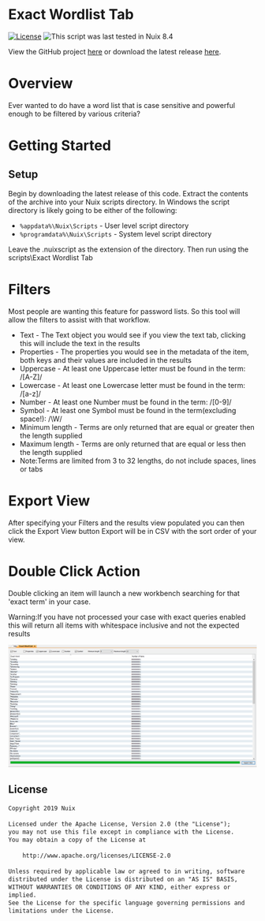 Exact Wordlist Tab
==============

[![License](https://img.shields.io/badge/License-Apache%202.0-blue.svg)](http://www.apache.org/licenses/LICENSE-2.0) ![This script was last tested in Nuix 8.4](https://img.shields.io/badge/Script%20Tested%20in%20Nuix-8.4-green.svg)

View the GitHub project [here](https://github.com/Nuix/Exact-Wordlist-Tab) or download the latest release [here](https://github.com/Nuix/Exact-Wordlist-Tab/releases).

# Overview

Ever wanted to do have a word list that is case sensitive and powerful enough to be filtered by various criteria?

# Getting Started

## Setup

Begin by downloading the latest release of this code.
Extract the contents of the archive into your Nuix scripts directory.
In Windows the script directory is likely going to be either of the following:

- `%appdata%\Nuix\Scripts` - User level script directory
- `%programdata%\Nuix\Scripts` - System level script directory

Leave the .nuixscript as the extension of the directory.
Then run using the scripts\Exact Wordlist Tab

# Filters
Most people are wanting this feature for password lists. So this tool will allow the filters to assist with that workflow.

 - Text - The Text object you would see if you view the text tab, clicking this will include the text in the results
 - Properties - The properties you would see in the metadata of the item, both keys and their values are included in the results
 - Uppercase - At least one Uppercase letter must be found in the term: /[A-Z]/
 - Lowercase - At least one Lowercase letter must be found in the term: /[a-z]/
 - Number - At least one Number must be found in the term: /[0-9]/
 - Symbol - At least one Symbol must be found in the term(excluding space!): /\W/
 - Minimum length - Terms are only returned that are equal or greater then the length supplied
 - Maximum length - Terms are only returned that are equal or less then the length supplied
 - Note:Terms are limited from 3 to 32 lengths, do not include spaces, lines or tabs

# Export View
After specifying your Filters and the results view populated you can then click the Export View button 
Export will be in CSV with the sort order of your view.

# Double Click Action
Double clicking an item will launch a new workbench searching for that 'exact term' in your case.

Warning:If you have not processed your case with exact queries enabled this will return all items with whitespace inclusive and not the expected results

![Exact Wordlist Tab_screenshot](https://raw.githubusercontent.com/Nuix/Exact-Wordlist-Tab/master/images/Exact%20Wordlist%20Tab_screenshot.PNG)

## License

```
Copyright 2019 Nuix

Licensed under the Apache License, Version 2.0 (the "License");
you may not use this file except in compliance with the License.
You may obtain a copy of the License at

    http://www.apache.org/licenses/LICENSE-2.0

Unless required by applicable law or agreed to in writing, software
distributed under the License is distributed on an "AS IS" BASIS,
WITHOUT WARRANTIES OR CONDITIONS OF ANY KIND, either express or implied.
See the License for the specific language governing permissions and
limitations under the License.
```

